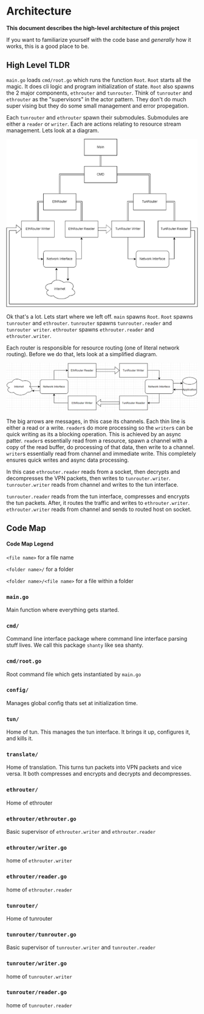# Architecture

**This document describes the high-level architecture of this project**

If you want to familiarize yourself with the code base and _generally_ how it works, this is a good place to be.

## High Level TLDR

`main.go` loads `cmd/root.go` which runs the function `Root`. `Root`
starts all the magic. It does cli logic and program initialization of
state. `Root` also spawns the 2 major components, `ethrouter` and `tunrouter`. Think of `tunrouter` and `ethrouter` as the "supervisors" in the actor pattern. They don't do much super vising but they do some small management and error propegation.

Each `tunrouter` and `ethrouter` spawn their submodules. Submodules are either a `reader` or `writer`. Each are actions relating to resource stream management. Lets look at a diagram.

<p align="center">
        <img src="./full-diagram.png"/>
</p>

Ok that's a lot. Lets start where we left off. `main` spawns `Root`. `Root` spawns `tunrouter` and `ethrouter`. `tunrouter` spawns `tunrouter.reader` and `tunrouter writer`. `ethrouter` spawns `ethrouter.reader` and `ethrouter.writer`.

Each router is responsible for resource routing (one of literal network routing). Before we do that, lets look at a simplified diagram.

<p align="center">
        <img src="./simple-diagram.png"/>
</p>

The big arrows are messages, in this case its channels.
Each thin line is either a read or a write.
`reader`s do more processing so the `writer`s can be quick writing as its a blocking operation.
This is achieved by an async patter.
`reader`s essentially read from a resource, spawn a channel with a copy of the read buffer, do processing of that data, then write to a channel.
`writer`s essentially read from channel and immediate write.
This completely ensures quick writes and async data processing.

In this case `ethrouter.reader` reads from a socket, then decrypts and decompresses the VPN packets, then writes to `tunrouter.writer`.
`tunrouter.writer` reads from channel and writes to the tun interface.

`tunrouter.reader` reads from the tun interface, compresses and encrypts the tun packets. After, it routes the traffic and writes to `ethrouter.writer`.
`ethrouter.writer` reads from channel and sends to routed host on socket.

## Code Map

#### Code Map Legend

`<file name>` for a file name

`<folder name>/` for a folder

`<folder name>/<file name>` for a file within a folder

### `main.go`

Main function where everything gets started.

### `cmd/`

Command line interface package where command line interface parsing stuff lives. We call this package `shanty` like sea shanty.

### `cmd/root.go`

Root command file which gets instantiated by `main.go`

### `config/`

Manages global config thats set at initialization time.

### `tun/`

Home of tun. This manages the tun interface. It brings it up, configures it, and kills it.

### `translate/`

Home of translation. This turns tun packets into VPN packets and vice versa. It both compresses and encrypts and decrypts and decompresses.

### `ethrouter/`

Home of ethrouter

### `ethrouter/ethrouter.go`

Basic supervisor of `ethrouter.writer` and `ethrouter.reader`

### `ethrouter/writer.go`

home of `ethrouter.writer`

### `ethrouter/reader.go`

home of `ethrouter.reader`

### `tunrouter/`

Home of tunrouter

### `tunrouter/tunrouter.go`

Basic supervisor of `tunrouter.writer` and `tunrouter.reader`

### `tunrouter/writer.go`

home of `tunrouter.writer`

### `tunrouter/reader.go`

home of `tunrouter.reader`
